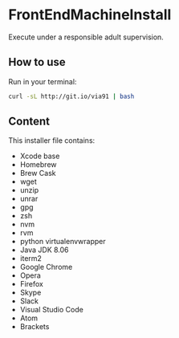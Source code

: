 # FrontEndMachineInstall

Execute under a responsible adult supervision.

## How to use

Run in your terminal:
```bash
curl -sL http://git.io/via91 | bash
```

## Content
This installer file contains:
* Xcode base
* Homebrew
* Brew Cask
* wget
* unzip
* unrar 
* gpg 
* zsh
* nvm
* rvm 
* python virtualenvwrapper
* Java JDK 8.06
* iterm2
* Google Chrome
* Opera
* Firefox
* Skype
* Slack
* Visual Studio Code
* Atom
* Brackets
